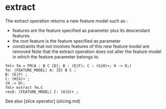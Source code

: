 # extract

The extract operation returns a new feature model such as : 
- features are the feature specified as parameter plus its descendant features.
- the root feature is the feature specified as parameter
- constraints that not involves features of this new feature model are removed 
Note that the extract operation does not alter the feature model in which the feature parameter belongs to.

```
fml> fm = FM(A : B C [D]; B : (E|F); C : (G|H)+; H -> D;)
fm: (FEATURE_MODEL) A: [D] B C ;
B: (E|F) ;
C: (H|G)+ ;
(H -> D);
fml> extract fm.C
res0: (FEATURE_MODEL) C: (H|G)+ ;
```

See also [slice operator] (slicing.md)